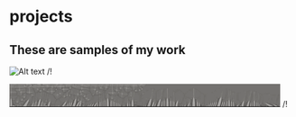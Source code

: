 # projects
## These are samples of my work
![ Alt text](stock_combust_anim.gif) /! [](stock_combust_anim.gif)

![ Alt text](3D_printing.gif) /! [](3D_printing.gif)



